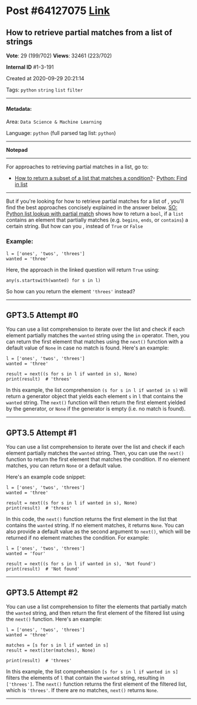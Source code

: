 
# Post \#64127075 [Link](https://stackoverflow.com/questions/64127075/)

## How to retrieve partial matches from a list of strings

**Vote**: 29 (199/702) **Views**: 32461 (223/702) 

**Internal ID** \#1-3-191

Created at 2020-09-29 20:21:14

Tags: `python` `string` `list` `filter`

----------

#### Metadata:

Area: `Data Science & Machine Learning`

Language: `python` (full parsed tag list: `python`)

----------

**Notepad**


----------

For approaches to retrieving partial matches in a  list, go to:
- [How to return a subset of a list that matches a condition?](https://stackoverflow.com/questions/35101426/how-to-return-a-subset-of-a-list-that-matches-a-condition)- [Python: Find in list](https://stackoverflow.com/questions/9542738/python-find-in-list)

---


But if you're looking for how to retrieve partial matches for a list of , you'll find the best approaches concisely explained in the answer below.
[SO: Python list lookup with partial match](https://stackoverflow.com/questions/6117318/python-list-lookup-with-partial-match) shows how to return a `bool`, if a `list` contains an element that partially matches (e.g. `begins`, `ends`, or `contains`) a certain string. But how can you , instead of `True` or `False`

### Example:


```
l = ['ones', 'twos', 'threes']
wanted = 'three'
```

Here, the approach in the linked question will return `True` using:
```
any(s.startswith(wanted) for s in l)
```

So how can you return the element `'threes'` instead?


----------
        
## GPT3.5 Attempt \#0

You can use a list comprehension to iterate over the list and check if each element partially matches the `wanted` string using the `in` operator. Then, you can return the first element that matches using the `next()` function with a default value of `None` in case no match is found. Here's an example:

```
l = ['ones', 'twos', 'threes']
wanted = 'three'

result = next((s for s in l if wanted in s), None)
print(result)  # 'threes'
```

In this example, the list comprehension `(s for s in l if wanted in s)` will return a generator object that yields each element `s` in `l` that contains the `wanted` string. The `next()` function will then return the first element yielded by the generator, or `None` if the generator is empty (i.e. no match is found).

--------

## GPT3.5 Attempt \#1

You can use a list comprehension to iterate over the list and check if each element partially matches the `wanted` string. Then, you can use the `next()` function to return the first element that matches the condition. If no element matches, you can return `None` or a default value.

Here's an example code snippet:

```
l = ['ones', 'twos', 'threes']
wanted = 'three'

result = next((s for s in l if wanted in s), None)
print(result)  # 'threes'
```

In this code, the `next()` function returns the first element in the list that contains the `wanted` string. If no element matches, it returns `None`. You can also provide a default value as the second argument to `next()`, which will be returned if no element matches the condition. For example:

```
l = ['ones', 'twos', 'threes']
wanted = 'four'

result = next((s for s in l if wanted in s), 'Not found')
print(result)  # 'Not found'
```

--------

## GPT3.5 Attempt \#2

You can use a list comprehension to filter the elements that partially match the `wanted` string, and then return the first element of the filtered list using the `next()` function. Here's an example:

```
l = ['ones', 'twos', 'threes']
wanted = 'three'

matches = [s for s in l if wanted in s]
result = next(iter(matches), None)

print(result)  # 'threes'
```

In this example, the list comprehension `[s for s in l if wanted in s]` filters the elements of `l` that contain the `wanted` string, resulting in `['threes']`. The `next()` function returns the first element of the filtered list, which is `'threes'`. If there are no matches, `next()` returns `None`.

--------
